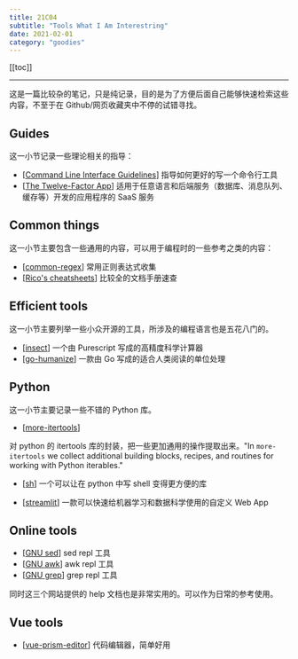 ```yaml
---
title: 21C04
subtitle: "Tools What I Am Interestring"
date: 2021-02-01
category: "goodies"
---
```


[[toc]]

---

这是一篇比较杂的笔记，只是纯记录，目的是为了方便后面自己能够快速检索这些内容，不至于在 Github/网页收藏夹中不停的试错寻找。


## Guides

这一小节记录一些理论相关的指导：

+ [[Command Line Interface Guidelines](https://clig.dev/)]  指导如何更好的写一个命令行工具
+ [[The Twelve-Factor App](https://12factor.net/zh_cn/)] 适用于任意语言和后端服务（数据库、消息队列、缓存等）开发的应用程序的 SaaS 服务

## Common things

这一小节主要包含一些通用的内容，可以用于编程时的一些参考之类的内容：

+ [[common-regex](https://github.com/cdoco/common-regex)] 常用正则表达式收集
+ [[Rico's cheatsheets](https://devhints.io/)] 比较全的文档手册速查


## Efficient tools

这一小节主要列举一些小众开源的工具，所涉及的编程语言也是五花八门的。

+ [[insect](https://github.com/sharkdp/insect)] 一个由 Purescript 写成的高精度科学计算器
+ [[go-humanize](https://github.com/dustin/go-humanize)] 一款由 Go 写成的适合人类阅读的单位处理


## Python

这一小节主要记录一些不错的 Python 库。
 
+ [[more-itertools](https://pypi.org/project/more-itertools/)] 

对 python 的 itertools 库的封装，把一些更加通用的操作提取出来。"In `more-itertools` we collect additional building blocks, recipes, and routines for working with Python iterables."

+ [[sh](http://amoffat.github.io/sh/index.html)]  一个可以让在 python 中写 shell 变得更方便的库

+ [[streamlit](https://streamlit.io/)] 一款可以快速给机器学习和数据科学使用的自定义 Web App


## Online tools

+ [[GNU sed](https://sed.js.org/)]  sed repl 工具
+ [[GNU awk](https://awk.js.org/)]  awk repl 工具
+ [[GNU grep](https://grep.js.org/)] grep repl 工具

同时这三个网站提供的 help 文档也是非常实用的。可以作为日常的参考使用。

## Vue tools

+ [[vue-prism-editor](https://github.com/koca/vue-prism-editor)] 代码编辑器，简单好用